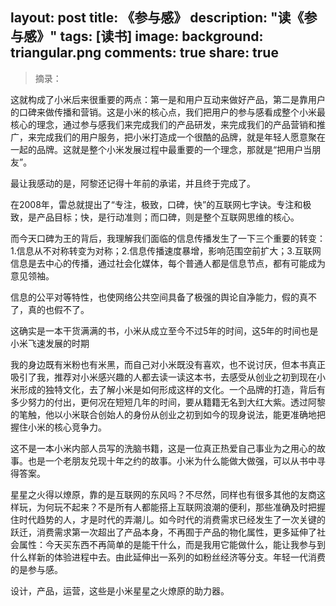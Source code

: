 layout: post
title: 《参与感》
description: "读《参与感》"
tags: [读书]
image:
background: triangular.png
comments: true
share: true
---

>摘录：

这就构成了小米后来很重要的两点：第一是和用户互动来做好产品，第二是靠用户的口碑来做传播和营销。这是小米的核心点，我们把用户的参与感看成整个小米最核心的理念，通过参与感我们来完成我们的产品研发，来完成我们的产品营销和推广，来完成我们的用户服务，把小米打造成一个很酷的品牌，就是年轻人愿意聚在一起的品牌。这就是整个小米发展过程中最重要的一个理念，那就是“把用户当朋友”。

最让我感动的是，阿黎还记得十年前的承诺，并且终于完成了。

在2008年，雷总就提出了“专注，极致，口碑，快”的互联网七字诀。专注和极致，是产品目标；快，是行动准则；而口碑，则是整个互联网思维的核心。

而今天口碑为王的背后，我理解我们面临的信息传播发生了一下三个重要的转变：1.信息从不对称转变为对称；2.信息传播速度暴增，影响范围空前扩大；3.互联网信息是去中心的传播，通过社会化媒体，每个普通人都是信息节点，都有可能成为意见领袖。

信息的公平对等特性，也使网络公共空间具备了极强的舆论自净能力，假的真不了，真的也假不了。

这确实是一本干货满满的书，小米从成立至今不过5年的时间，这5年的时间也是小米飞速发展的时期

我的身边既有米粉也有米黑，而自己对小米既没有喜欢，也不说讨厌，但本书真正吸引了我，推荐对小米感兴趣的人都去读一读这本书，去感受从创业之初到现在小米形成的独特文化，去了解小米是如何形成这样的文化。一个品牌的打造，背后有多少努力的付出，更何况在短短几年的时间，要从籍籍无名到大红大紫。透过阿黎的笔触，他以小米联合创始人的身份从创业之初到如今的现身说法，能更准确地把握住小米的核心竞争力。

这不是一本小米内部人员写的洗脑书籍，这是一位真正热爱自己事业为之用心的故事。也是一个老朋友兑现十年之约的故事。小米为什么能做大做强，可以从书中寻得答案。

星星之火得以燎原，靠的是互联网的东风吗？不尽然，同样也有很多其他的友商这样玩，为何玩不起来？不是所有人都能搭上互联网浪潮的便利，那些准确及时把握住时代趋势的人，才是时代的弄潮儿。如今时代的消费需求已经发生了一次关键的跃迁，消费需求第一次超出了产品本身，不再囿于产品的物化属性，更多延伸了社会属性：今天买东西不再简单的是能干什么，而是我用它能做什么，能让我参与到什么样新的体验进程中去。由此延伸出一系列的如粉丝经济等分支。年轻一代消费的是参与感。

设计，产品，运营，这些是小米星星之火燎原的助力器。
